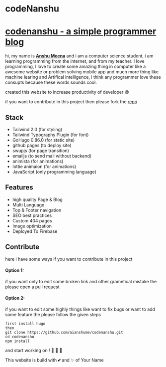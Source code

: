 # codeNanshu
# [codenanshu - a simple programmer blog](https://codenanshu.in)
hi, my name is **[Anshu Meena](https://codenanshu.in/about/)** and i am a computer science student, i am learning programming from the internet, and from my teacher. I love programming, I love to create some amazing thing in computer like a awesome website or problem solving mobile app and much more thing like machine learing and Artifical intelligence, i think any programmer love these consupts because these words sounds cool.

created this website to increase productivity of developer 😃

if you want to contribute in this project then please fork the [repo](https://github.com/aianshume/codenanshu)

## Stack

* Tailwind 2.0 (for styling)
* Tailwind Typography Plugin (for font)
* GoHugo 0.86.0 (for static site)
* github pages (to deploy site)
* swupjs (for page transition)
* emailjs (to send mail without backend)
* animista (for animations)
* lottie animaion (for animations)
* JavaScript (only programming language)

## Features

* high quality Page & Blog
* Multi Language 
* Top & Footer navigation
* SEO best practices
* Custom 404 pages
* Image optimization
* Deployed To Firebase

## Contribute
here i have some ways if you want to contribute in this project

 #### Option 1:
  if you want only to edit some broken link and other grametical mistake the please open a pull request
  
  #### Option 2:
   if you want to edit some highly things like want to fix bugs or want to add some feature the please follow the given steps
   
   ```
   first install hugo
   then
   git clone https://github.com/aianshume/codenanshu.git
   cd codenanshu
   npm install
   ```
   and start working on ! 🥳 🥳 🥳 



This website is build with 💕 and ✨ of Your Name
